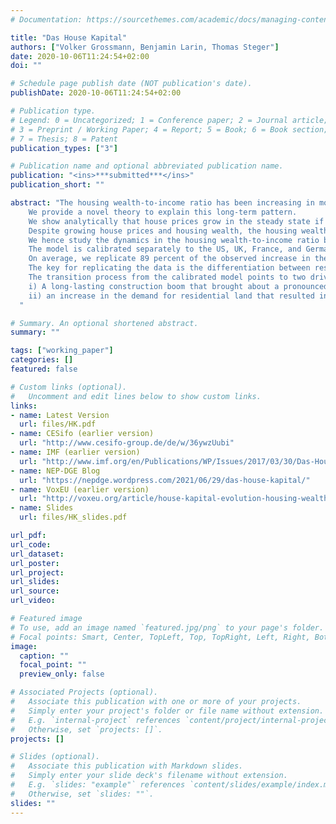 ```yaml
---
# Documentation: https://sourcethemes.com/academic/docs/managing-content/

title: "Das House Kapital"
authors: ["Volker Grossmann, Benjamin Larin, Thomas Steger"]
date: 2020-10-06T11:24:54+02:00
doi: ""

# Schedule page publish date (NOT publication's date).
publishDate: 2020-10-06T11:24:54+02:00

# Publication type.
# Legend: 0 = Uncategorized; 1 = Conference paper; 2 = Journal article;
# 3 = Preprint / Working Paper; 4 = Report; 5 = Book; 6 = Book section;
# 7 = Thesis; 8 = Patent
publication_types: ["3"]

# Publication name and optional abbreviated publication name.
publication: "<ins>***submitted***</ins>"
publication_short: ""

abstract: "The housing wealth-to-income ratio has been increasing in most developed economies since the 1950s.
    We provide a novel theory to explain this long-term pattern.
    We show analytically that house prices grow in the steady state if i) the housing sector is more land-intensive than the non-housing sector, or ii) technological progress in the construction sector is weaker than in the non-housing sector.
    Despite growing house prices and housing wealth, the housing wealth-to-income ratio is constant in steady state.
    We hence study the dynamics in the housing wealth-to-income ratio by computing transitions.
    The model is calibrated separately to the US, UK, France, and Germany.
    On average, we replicate 89 percent of the observed increase in the housing wealth-to-income ratio.
    The key for replicating the data is the differentiation between residential land as a non-reproducible factor and residential structure as a reproducible factor.
    The transition process from the calibrated model points to two driving forces of an increasing housing wealth-to-income ratio:
    i) A long-lasting construction boom that brought about a pronounced build-up in the stock of structures and
    ii) an increase in the demand for residential land that resulted in surging residential land prices.
  "

# Summary. An optional shortened abstract.
summary: ""

tags: ["working_paper"]
categories: []
featured: false

# Custom links (optional).
#   Uncomment and edit lines below to show custom links.
links:
- name: Latest Version
  url: files/HK.pdf
- name: CESifo (earlier version)
  url: "http://www.cesifo-group.de/de/w/36ywzUubi"
- name: IMF (earlier version)
  url: "http://www.imf.org/en/Publications/WP/Issues/2017/03/30/Das-House-Kapital-A-Long-Term-Housing-Macro-Model-44779"
- name: NEP-DGE Blog
  url: "https://nepdge.wordpress.com/2021/06/29/das-house-kapital/"
- name: VoxEU (earlier version)
  url: "http://voxeu.org/article/house-kapital-evolution-housing-wealth-1955-2100"
- name: Slides
  url: files/HK_slides.pdf

url_pdf:
url_code:
url_dataset:
url_poster:
url_project:
url_slides:
url_source:
url_video:

# Featured image
# To use, add an image named `featured.jpg/png` to your page's folder.
# Focal points: Smart, Center, TopLeft, Top, TopRight, Left, Right, BottomLeft, Bottom, BottomRight.
image:
  caption: ""
  focal_point: ""
  preview_only: false

# Associated Projects (optional).
#   Associate this publication with one or more of your projects.
#   Simply enter your project's folder or file name without extension.
#   E.g. `internal-project` references `content/project/internal-project/index.md`.
#   Otherwise, set `projects: []`.
projects: []

# Slides (optional).
#   Associate this publication with Markdown slides.
#   Simply enter your slide deck's filename without extension.
#   E.g. `slides: "example"` references `content/slides/example/index.md`.
#   Otherwise, set `slides: ""`.
slides: ""
---
```

